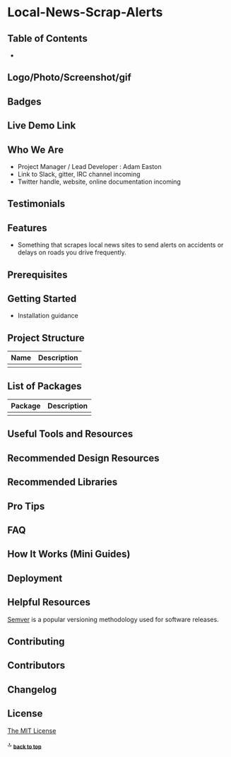 # Local-News-Scrap-Alerts

## Table of Contents

- [](#)

## Logo/Photo/Screenshot/gif

## Badges

## Live Demo Link

## Who We Are

* Project Manager / Lead Developer : Adam Easton
* Link to Slack, gitter, IRC channel incoming
* Twitter handle, website, online documentation incoming

## Testimonials

## Features

* Something that scrapes local news sites to send alerts on accidents or delays on roads you drive frequently.

## Prerequisites

## Getting Started

* Installation guidance

## Project Structure

| Name                               | Description                                                  |
| ---------------------------------- | ------------------------------------------------------------ |
|                                    |                                                              |

## List of Packages

| Package                         | Description                                                           |
| ------------------------------- | --------------------------------------------------------------------- |
|                                 |                                                                       |

## Useful Tools and Resources

## Recommended Design Resources

## Recommended Libraries

## Pro Tips

## FAQ

## How It Works (Mini Guides)

## Deployment

## Helpful Resources

[Semver](https://semver.org/) is a popular versioning methodology used for software releases.

## Contributing

## Contributors

## Changelog

## License 

  [The MIT License](https://opensource.org/licenses/MIT)

:top: <sub>[**back to top**](#table-of-contents)</sub>
